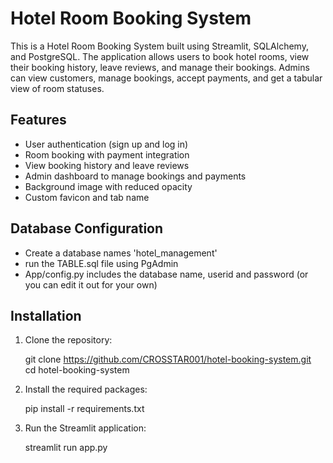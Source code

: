 # Hotel Room Booking System

This is a Hotel Room Booking System built using Streamlit, SQLAlchemy, and PostgreSQL. The application allows users to book hotel rooms, view their booking history, leave reviews, and manage their bookings. Admins can view customers, manage bookings, accept payments, and get a tabular view of room statuses.

## Features

- User authentication (sign up and log in)
- Room booking with payment integration
- View booking history and leave reviews
- Admin dashboard to manage bookings and payments
- Background image with reduced opacity
- Custom favicon and tab name

## Database Configuration

- Create a database names 'hotel_management'
- run the TABLE.sql file using PgAdmin
- App/config.py includes the database name, userid and password (or you can edit it out for your own)

## Installation

1. Clone the repository:

      git clone https://github.com/CROSSTAR001/hotel-booking-system.git  <br>
      cd hotel-booking-system

2. Install the required packages:

      pip install -r requirements.txt

3. Run the Streamlit application:

      streamlit run app.py
